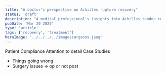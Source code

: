 ```yaml
---
title: "A doctor's perspective on Achilles rupture recovery"
status: 'draft'
description: "A medical professional's insights into Achilles tendon rupture recovery process"
pubDate: 'Mar 20 2025'
type: 'article'
tags: ['recovery', 'treatment']
heroImage: '../../../../imagessurgeons.jpeg'
---
```


Patient Compliance
Attention to detail
Case Studies

- Things going wrong
- Surgery issues → op or not post
